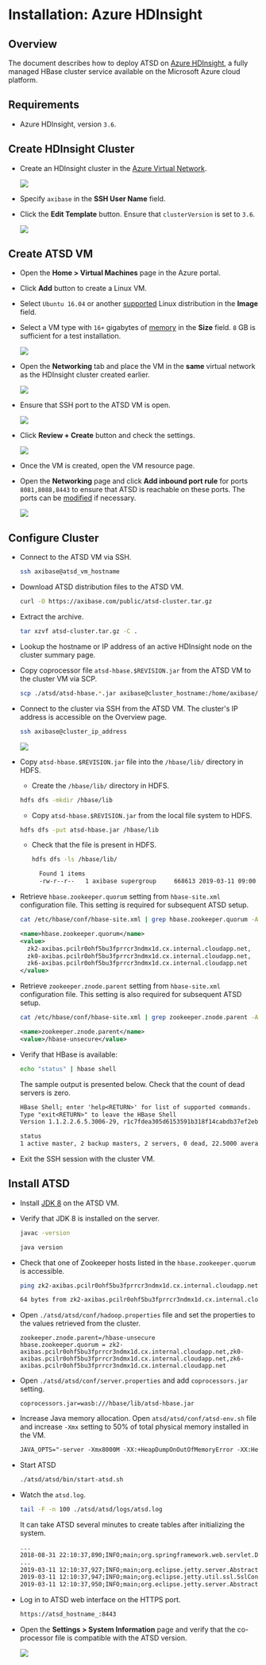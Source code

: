 # Installation: Azure HDInsight

## Overview

The document describes how to deploy ATSD on [Azure HDInsight](https://docs.microsoft.com/en-us/azure/hdinsight/), a fully managed HBase cluster service available on the Microsoft Azure cloud platform.

## Requirements

* Azure HDInsight, version `3.6`.

## Create HDInsight Cluster

* Create an HDInsight cluster in the [Azure Virtual Network](https://docs.microsoft.com/en-us/azure/hdinsight/hbase/apache-hbase-provision-vnet).

  ![](./images/hdinsight_cluster_create.png)

* Specify `axibase` in the **SSH User Name** field.

* Click the **Edit Template** button. Ensure that `clusterVersion` is set to `3.6`.

  ![](./images/hdi_version.png)

## Create ATSD VM

* Open the **Home > Virtual Machines** page in the Azure portal.
* Click **Add** button to create a Linux VM.
* Select `Ubuntu 16.04` or another [supported](requirements.md#operating-systems) Linux distribution in the **Image** field.
* Select a VM type with `16+` gigabytes of [memory](requirements.md) in the **Size** field. `8` GB is sufficient for a test installation.

  ![](./images/atsd_vm_creation.png)

* Open the **Networking** tab and place the VM in the **same** virtual network as the HDInsight cluster created earlier.

  ![](./images/atsd_vm_vnet.png)

* Ensure that SSH port to the ATSD VM is open.

  ![](./images/atsd_vm_ssh.png)

* Click **Review + Create** button and check the settings.

  ![](./images/atsd_vm_summary.png)

* Once the VM is created, open the VM resource page.
* Open the **Networking** page and click **Add inbound port rule** for ports `8081,8088,8443` to ensure that ATSD is reachable on these ports. The ports can be [modified](../administration/server-properties.md#network) if necessary.

  ![](./images/atsd_vm_ports.png)

## Configure Cluster

* Connect to the ATSD VM via SSH.

  ```bash
  ssh axibase@atsd_vm_hostname
  ```

* Download ATSD distribution files to the ATSD VM.

  ```bash
  curl -O https://axibase.com/public/atsd-cluster.tar.gz
  ```

* Extract the archive.

  ```bash
  tar xzvf atsd-cluster.tar.gz -C .
  ```

* Lookup the hostname or IP address of an active HDInsight node on the cluster summary page.

* Copy coprocessor file `atsd-hbase.$REVISION.jar` from the ATSD VM to the cluster VM via SCP.

  ```bash
  scp ./atsd/atsd-hbase.*.jar axibase@cluster_hostname:/home/axibase/atsd-hbase.jar
  ```

* Connect to the cluster via SSH from the ATSD VM. The cluster's IP address is accessible on the Overview page.

  ```bash
  ssh axibase@cluster_ip_address
  ```

  ![](./images/atsd_public_ip_address.png)

* Copy `atsd-hbase.$REVISION.jar` file into the `/hbase/lib/` directory in HDFS.

  * Create the `/hbase/lib/` directory in HDFS.

  ```bash
  hdfs dfs -mkdir /hbase/lib
  ```

  * Copy `atsd-hbase.$REVISION.jar` from the local file system to HDFS.

  ```bash
  hdfs dfs -put atsd-hbase.jar /hbase/lib
  ```

  * Check that the file is present in HDFS.

    ```bash
    hdfs dfs -ls /hbase/lib/
    ```

    ```txt
      Found 1 items
      -rw-r--r--   1 axibase supergroup     668613 2019-03-11 09:00   /hbase/lib/atsd-hbase.jar
    ```

* Retrieve `hbase.zookeeper.quorum` setting from `hbase-site.xml` configuration file. This setting is required for subsequent ATSD setup.

  ```bash
  cat /etc/hbase/conf/hbase-site.xml | grep hbase.zookeeper.quorum -A1
  ```

  ```xml
  <name>hbase.zookeeper.quorum</name>
  <value>
    zk2-axibas.pcilr0ohf5bu3fprrcr3ndmx1d.cx.internal.cloudapp.net,
    zk0-axibas.pcilr0ohf5bu3fprrcr3ndmx1d.cx.internal.cloudapp.net,
    zk6-axibas.pcilr0ohf5bu3fprrcr3ndmx1d.cx.internal.cloudapp.net
  </value>
  ```

* Retrieve `zookeeper.znode.parent` setting from `hbase-site.xml` configuration file. This setting is also required for subsequent ATSD setup.

  ```bash
  cat /etc/hbase/conf/hbase-site.xml | grep zookeeper.znode.parent -A1
  ```

  ```xml
  <name>zookeeper.znode.parent</name>
  <value>/hbase-unsecure</value>
  ```

* Verify that HBase is available:

  ```bash
  echo "status" | hbase shell
  ```

  The sample output is presented below. Check that the count of dead servers is zero.

  ```txt
  HBase Shell; enter 'help<RETURN>' for list of supported commands.
  Type "exit<RETURN>" to leave the HBase Shell
  Version 1.1.2.2.6.5.3006-29, r1c7fdea305d6153591b318f14cabdb37ef2eb152, Fri Feb  1 02:51:33 UTC 2019

  status
  1 active master, 2 backup masters, 2 servers, 0 dead, 22.5000 average load
  ```

* Exit the SSH session with the cluster VM.

## Install ATSD

* Install [JDK 8](../administration/migration/install-java-8.md) on the ATSD VM.

* Verify that JDK 8 is installed on the server.

  ```bash
  javac -version
  ```

  ```bash
  java version
  ```

* Check that one of Zookeeper hosts listed in the `hbase.zookeeper.quorum` is accessible.

  ```bash
  ping zk2-axibas.pcilr0ohf5bu3fprrcr3ndmx1d.cx.internal.cloudapp.net
  ```

  ```bash
  64 bytes from zk2-axibas.pcilr0ohf5bu3fprrcr3ndmx1d.cx.internal.cloudapp.net (10.0.0.11): icmp_seq=1 ttl=64 time=0.763 ms
  ```

* Open `./atsd/atsd/conf/hadoop.properties` file and set the properties to the values retrieved from the cluster.

  ```properties
  zookeeper.znode.parent=/hbase-unsecure
  hbase.zookeeper.quorum = zk2-axibas.pcilr0ohf5bu3fprrcr3ndmx1d.cx.internal.cloudapp.net,zk0-axibas.pcilr0ohf5bu3fprrcr3ndmx1d.cx.internal.cloudapp.net,zk6-axibas.pcilr0ohf5bu3fprrcr3ndmx1d.cx.internal.cloudapp.net
  ```

* Open `./atsd/atsd/conf/server.properties` and add `coprocessors.jar` setting.

  ```properties
  coprocessors.jar=wasb:///hbase/lib/atsd-hbase.jar
  ```

* Increase Java memory allocation. Open `atsd/atsd/conf/atsd-env.sh` file and increase `-Xmx` setting to 50% of total physical memory installed in the VM.

  ```txt
  JAVA_OPTS="-server -Xmx8000M -XX:+HeapDumpOnOutOfMemoryError -XX:HeapDumpPath="$atsd_home"/logs"
  ```

* Start ATSD

  ```bash
  ./atsd/atsd/bin/start-atsd.sh
  ```

* Watch the `atsd.log`.

  ```bash
  tail -F -n 100 ./atsd/atsd/logs/atsd.log
  ```

  It can take ATSD several minutes to create tables after initializing the system.

  ```txt
  ...
  2018-08-31 22:10:37,890;INFO;main;org.springframework.web.servlet.DispatcherServlet;FrameworkServlet 'dispatcher': initialization completed in 3271 ms
  ...
  2019-03-11 12:10:37,927;INFO;main;org.eclipse.jetty.server.AbstractConnector;Started SelectChannelConnector@0.0.0.0:8088
  2019-03-11 12:10:37,947;INFO;main;org.eclipse.jetty.util.ssl.SslContextFactory;Enabled Protocols [TLSv1, TLSv1.1, TLSv1.2] of [SSLv2Hello, SSLv3, TLSv1, TLSv1.1, TLSv1.2]
  2019-03-11 12:10:37,950;INFO;main;org.eclipse.jetty.server.AbstractConnector;Started SslSelectChannelConnector@0.0.0.0:8443
  ```

* Log in to ATSD web interface on the HTTPS port.

  ```bash
  https://atsd_hostname_:8443
  ```

* Open the **Settings > System Information** page and verify that the co-processor file is compatible with the ATSD version.

  ![](./images/coprocessor-check.png)